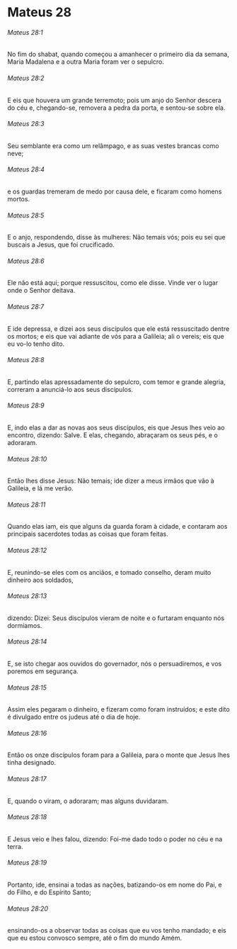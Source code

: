 # Mateus 28

###### Mateus 28:1

No fim do shabat, quando começou a amanhecer o primeiro dia da semana, Maria Madalena e a outra Maria foram ver o sepulcro.

###### Mateus 28:2

E eis que houvera um grande terremoto; pois um anjo do Senhor descera do céu e, chegando-se, removera a pedra da porta, e sentou-se sobre ela.

###### Mateus 28:3

Seu semblante era como um relâmpago, e as suas vestes brancas como neve;

###### Mateus 28:4

e os guardas tremeram de medo por causa dele, e ficaram como homens mortos.

###### Mateus 28:5

E o anjo, respondendo, disse às mulheres: Não temais vós; pois eu sei que buscais a Jesus, que foi crucificado.

###### Mateus 28:6

Ele não está aqui; porque ressuscitou, como ele disse. Vinde ver o lugar onde o Senhor deitava.

###### Mateus 28:7

E ide depressa, e dizei aos seus discípulos que ele está ressuscitado dentre os mortos; e eis que vai adiante de vós para a Galileia; ali o vereis; eis que eu vo-lo tenho dito.

###### Mateus 28:8

E, partindo elas apressadamente do sepulcro, com temor e grande alegria, correram a anunciá-lo aos seus discípulos.

###### Mateus 28:9

E, indo elas a dar as novas aos seus discípulos, eis que Jesus lhes veio ao encontro, dizendo: Salve. E elas, chegando, abraçaram os seus pés, e o adoraram.

###### Mateus 28:10

Então lhes disse Jesus: Não temais; ide dizer a meus irmãos que vão à Galileia, e lá me verão.

###### Mateus 28:11

Quando elas iam, eis que alguns da guarda foram à cidade, e contaram aos principais sacerdotes todas as coisas que foram feitas.

###### Mateus 28:12

E, reunindo-se eles com os anciãos, e tomado conselho, deram muito dinheiro aos soldados,

###### Mateus 28:13

dizendo: Dizei: Seus discípulos vieram de noite e o furtaram enquanto nós dormíamos.

###### Mateus 28:14

E, se isto chegar aos ouvidos do governador, nós o persuadiremos, e vos poremos em segurança.

###### Mateus 28:15

Assim eles pegaram o dinheiro, e fizeram como foram instruídos; e este dito é divulgado entre os judeus até o dia de hoje.

###### Mateus 28:16

Então os onze discípulos foram para a Galileia, para o monte que Jesus lhes tinha designado.

###### Mateus 28:17

E, quando o viram, o adoraram; mas alguns duvidaram.

###### Mateus 28:18

E Jesus veio e lhes falou, dizendo: Foi-me dado todo o poder no céu e na terra.

###### Mateus 28:19

Portanto, ide, ensinai a todas as nações, batizando-os em nome do Pai, e do Filho, e do Espírito Santo;

###### Mateus 28:20

ensinando-os a observar todas as coisas que eu vos tenho mandado; e eis que eu estou convosco sempre, até o fim do mundo Amém.

